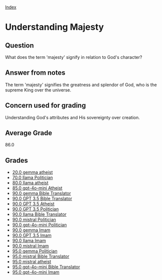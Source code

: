 
[Index](../../index.md)
# Understanding Majesty
## Question
What does the term 'majesty' signify in relation to God's character?

## Answer from notes
The term 'majesty' signifies the greatness and splendor of God, who is the supreme King over the universe.

## Concern used for grading
Understanding God's attributes and His sovereignty over creation.

## Average Grade
86.0

## Grades
 * [20.0 gemma atheist](../answers/gemma_atheist/Understanding_Majesty.md)
 * [70.0 llama Politician](../answers/llama_Politician/Understanding_Majesty.md)
 * [80.0 llama atheist](../answers/llama_atheist/Understanding_Majesty.md)
 * [85.0 gpt-4o-mini Atheist](../answers/gpt-4o-mini_Atheist/Understanding_Majesty.md)
 * [90.0 gemma Bible Translator](../answers/gemma_Bible_Translator/Understanding_Majesty.md)
 * [90.0 GPT 3.5 Bible Translator](../answers/GPT_3.5_Bible_Translator/Understanding_Majesty.md)
 * [90.0 GPT 3.5 Atheist](../answers/GPT_3.5_Atheist/Understanding_Majesty.md)
 * [90.0 GPT 3.5 Politician](../answers/GPT_3.5_Politician/Understanding_Majesty.md)
 * [90.0 llama Bible Translator](../answers/llama_Bible_Translator/Understanding_Majesty.md)
 * [90.0 mistral Politician](../answers/mistral_Politician/Understanding_Majesty.md)
 * [90.0 gpt-4o-mini Politician](../answers/gpt-4o-mini_Politician/Understanding_Majesty.md)
 * [90.0 gemma Imam](../answers/gemma_Imam/Understanding_Majesty.md)
 * [90.0 GPT 3.5 Imam](../answers/GPT_3.5_Imam/Understanding_Majesty.md)
 * [90.0 llama Imam](../answers/llama_Imam/Understanding_Majesty.md)
 * [90.0 mistral Imam](../answers/mistral_Imam/Understanding_Majesty.md)
 * [95.0 gemma Politician](../answers/gemma_Politician/Understanding_Majesty.md)
 * [95.0 mistral Bible Translator](../answers/mistral_Bible_Translator/Understanding_Majesty.md)
 * [95.0 mistral atheist](../answers/mistral_atheist/Understanding_Majesty.md)
 * [95.0 gpt-4o-mini Bible Translator](../answers/gpt-4o-mini_Bible_Translator/Understanding_Majesty.md)
 * [95.0 gpt-4o-mini Imam](../answers/gpt-4o-mini_Imam/Understanding_Majesty.md)
